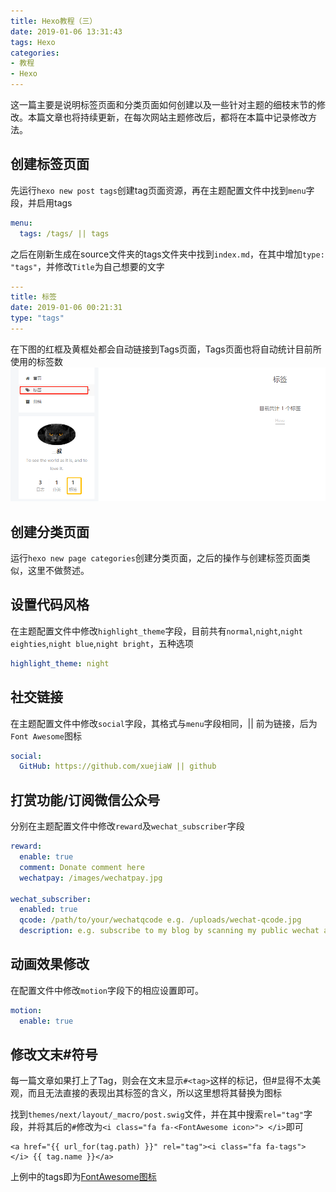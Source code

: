 ```yaml
---
title: Hexo教程（三）
date: 2019-01-06 13:31:43
tags: Hexo
categories:
- 教程
- Hexo
---
```


这一篇主要是说明标签页面和分类页面如何创建以及一些针对主题的细枝末节的修改。本篇文章也将持续更新，在每次网站主题修改后，都将在本篇中记录修改方法。

<!--more-->

## 创建标签页面

先运行`hexo new post tags`创建tag页面资源，再在主题配置文件中找到`menu`字段，并启用tags

```yml
menu:
  tags: /tags/ || tags
```

之后在刚新生成在source文件夹的tags文件夹中找到`index.md`，在其中增加`type: "tags"`，并修改`Title`为自己想要的文字

```yml
---
title: 标签
date: 2019-01-06 00:21:31
type: "tags"
---
```

在下图的红框及黄框处都会自动链接到Tags页面，Tags页面也将自动统计目前所使用的标签数
![标签显示效果](Hexo_Tutorial_3/2019-01-06-13-43-18.png)

## 创建分类页面

运行`hexo new page categories`创建分类页面，之后的操作与创建标签页面类似，这里不做赘述。

## 设置代码风格

在主题配置文件中修改`highlight_theme`字段，目前共有`normal`,`night`,`night eighties`,`night blue`,`night bright`，五种选项

```yml
highlight_theme: night
```

## 社交链接

在主题配置文件中修改`social`字段，其格式与`menu`字段相同，|| 前为链接，后为`Font Awesome`图标

```yml
social:
  GitHub: https://github.com/xuejiaW || github
```

## 打赏功能/订阅微信公众号

分别在主题配置文件中修改`reward`及`wechat_subscriber`字段

```yml
reward:
  enable: true
  comment: Donate comment here
  wechatpay: /images/wechatpay.jpg

wechat_subscriber:
  enabled: true
  qcode: /path/to/your/wechatqcode e.g. /uploads/wechat-qcode.jpg
  description: e.g. subscribe to my blog by scanning my public wechat account
```

## 动画效果修改

在配置文件中修改`motion`字段下的相应设置即可。

```yml
motion:
  enable: true
```

## 修改文末#符号

每一篇文章如果打上了Tag，则会在文末显示`#<tag>`这样的标记，但#显得不太美观，而且无法直接的表现出其标签的含义，所以这里想将其替换为图标

找到`themes/next/layout/_macro/post.swig`文件，并在其中搜索`rel="tag"`字段，并将其后的`#`修改为`<i class="fa fa-<FontAwesome icon>"> </i>`即可

```swig
<a href="{{ url_for(tag.path) }}" rel="tag"><i class="fa fa-tags"> </i> {{ tag.name }}</a>
```

上例中的tags即为[FontAwesome图标](https://fontawesome.com/icons?d=gallery)
